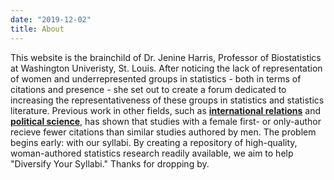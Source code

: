 ```yaml
---
date: "2019-12-02"
title: About
---
```


This website is the brainchild of Dr. Jenine Harris, Professor of Biostatistics at Washington Univeristy, St. Louis. After noticing the lack of representation of women and underrepresented groups in statistics - both in terms of citations and presence - she set out to create a forum dedicated to increasing the representativeness of these groups in statistics and statistics literature. Previous work in other fields,
such as [**international relations**](https://www.cambridge.org/core/journals/international-organization/article/gender-citation-gap-in-international-relations/3A769C5CFA7E24C32641CDB2FD03126A) and [**political science**](https://pdfs.semanticscholar.org/0be4/54d2567bbf87461116323fe2b979f46f344f.pdf), has shown that studies with a female first- or only-author recieve fewer citations than similar studies authored by men. The problem begins early: with our syllabi. By creating a repository of high-quality, woman-authored statistics research readily available, we aim to help "Diversify Your Syllabi." Thanks for dropping by. 
